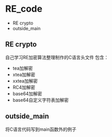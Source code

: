 # RE_code

- RE crypto
- outside_main

## RE crypto


自己学习RE加密算法整理制作的C语言头文件
包含：
- tea加解密
- xtea加解密
- xxtea加解密
- RC4加解密
- base64加解密
- base64自定义字符表加解密

## outside_main

将C语言代码写到main函数外的例子